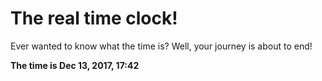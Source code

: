 # The real time clock!

Ever wanted to know what the time is? Well, your journey is about to end!

**The time is Dec 13, 2017, 17:42**